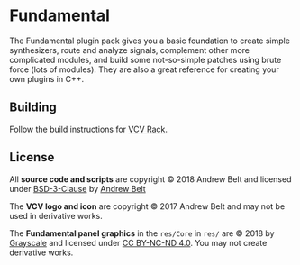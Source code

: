 # Fundamental

The Fundamental plugin pack gives you a basic foundation to create simple synthesizers, route and analyze signals, complement other more complicated modules, and build some not-so-simple patches using brute force (lots of modules).
They are also a great reference for creating your own plugins in C++.

## Building

Follow the build instructions for [VCV Rack](https://github.com/VCVRack/Rack).

## License

All **source code and scripts** are copyright © 2018 Andrew Belt and licensed under [BSD-3-Clause](LICENSE.txt) by [Andrew Belt](https://andrewbelt.name/)

The **VCV logo and icon** are copyright © 2017 Andrew Belt and may not be used in derivative works.

The **Fundamental panel graphics** in the `res/Core` in `res/` are © 2018 by [Grayscale](http://grayscale.info/) and licensed under [CC BY-NC-ND 4.0](https://creativecommons.org/licenses/by-nc-nd/4.0/). You may not create derivative works.
